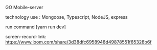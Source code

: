 GO Mobile-server

technology use : Mongoose, Typescript, NodeJS, express


run command [yarn run dev]


screen-record-link: https://www.loom.com/share/3d38dfc6958948d49878551f65328b6f
